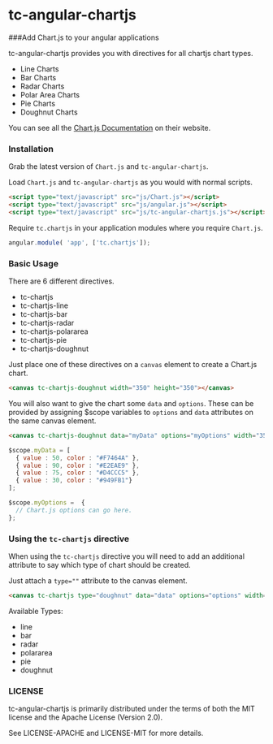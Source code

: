 tc-angular-chartjs
==================

###Add Chart.js to your angular applications

tc-angular-chartjs provides you with directives for all chartjs chart types.

- Line Charts
- Bar Charts
- Radar Charts
- Polar Area Charts
- Pie Charts
- Doughnut Charts

You can see all the [Chart.js Documentation]() on their website.

### Installation

Grab the latest version of `Chart.js` and `tc-angular-chartjs`.

Load `Chart.js` and `tc-angular-chartjs` as you would with normal scripts.

```html
<script type="text/javascript" src="js/Chart.js"></script>
<script type="text/javascript" src="js/angular.js"></script>
<script type="text/javascript" src="js/tc-angular-chartjs.js"></script>
```

Require `tc.chartjs` in your application modules where you require `Chart.js`.

```javascript
angular.module( 'app', ['tc.chartjs']);
```

### Basic Usage

There are 6 different directives.

- tc-chartjs
- tc-chartjs-line
- tc-chartjs-bar
- tc-chartjs-radar
- tc-chartjs-polararea
- tc-chartjs-pie
- tc-chartjs-doughnut

Just place one of these directives on a `canvas` element to create a Chart.js chart.

```html
<canvas tc-chartjs-doughnut width="350" height="350"></canvas>
```

You will also want to give the chart some `data` and `options`. These can be provided
by assigning $scope variables to `options` and `data` attributes on the same canvas element.

```html
<canvas tc-chartjs-doughnut data="myData" options="myOptions" width="350" height="350"></canvas>
```
```javascript
$scope.myData = [
  { value : 50, color : "#F7464A" },
  { value : 90, color : "#E2EAE9" },
  { value : 75, color : "#D4CCC5" },
  { value : 30, color : "#949FB1"}
];

$scope.myOptions =  {
  // Chart.js options can go here.
};
```

### Using the `tc-chartjs` directive

When using the `tc-chartjs` directive you will need to add an additional attribute to
say which type of chart should be created.

Just attach a `type=""` attribute to the canvas element.

```html
<canvas tc-chartjs type="doughnut" data="data" options="options" width="350" height="350"></canvas>
```

Available Types:

- line
- bar
- radar
- polararea
- pie
- doughnut


### LICENSE

tc-angular-chartjs is primarily distributed under the terms of both the MIT license and the Apache License (Version 2.0).

See LICENSE-APACHE and LICENSE-MIT for more details.